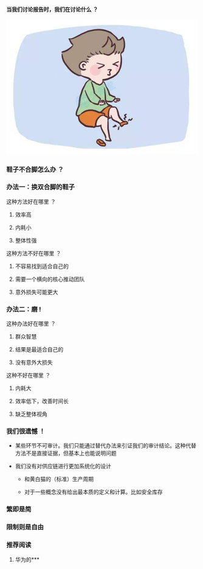 #### 当我们讨论报告时，我们在讨论什么 ？



![](/resourse/img/1.jpg)



### 鞋子不合脚怎么办 ？



### 办法一：换双合脚的鞋子


这种方法好在哪里 ？


1. 效率高

2. 内耗小

2. 整体性强


这种方法不好在哪里 ？


1. 不容易找到适合自己的

2. 需要一个横向的核心推动团队

2. 意外损失可能更大



### 办法二：磨 !


这种办法好在哪里 ？


1. 群众智慧

2. 结果是最适合自己的

2. 没有意外大损失


这种不好在哪里 ？


1. 内耗大

2. 效率低下，改善时间长

3. 缺乏整体视角



### 我们很遗憾 ！



* 某些环节不可审计。我们只能通过替代办法来引证我们的审计结论。这种代替方法不是直接证据，但基本上也能说明问题


* 我们没有对供应链进行更加系统化的设计

    * 和黄白猫的（标准）生产周期

    * 对于一些概念没有给出最本质的定义和计算。比如安全库存



### 繁即是简


### 限制则是自由



### 推荐阅读


1. 华为的***